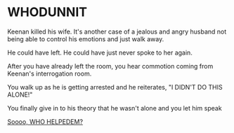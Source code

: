 # WHODUNNIT

Keenan killed his wife. It's another case of a jealous and angry husband not being able to control his emotions and just walk away.

He could have left. He could have just never spoke to her again. 

After you have already left the room, you hear commotion coming from Keenan's interrogation room.

You walk up as he is getting arrested and he reiterates, "I DIDN'T DO THIS ALONE!"

You finally give in to his theory that he wasn't alone and you let him speak


[Soooo, WHO HELPEDEM?](./scene5C.md)


